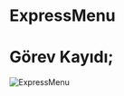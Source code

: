 # ExpressMenu

# Görev Kayıdı;

![ExpressMenu](https://github.com/gknsntrk90/ExpressMenu/assets/133425361/f99825d1-8fdb-4226-ba42-9ed0115bb714)
